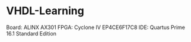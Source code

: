 # VHDL-Learning
Board: ALINX AX301
FPGA: Cyclone IV EP4CE6F17C8
IDE: Quartus Prime 16.1 Standard Edition
